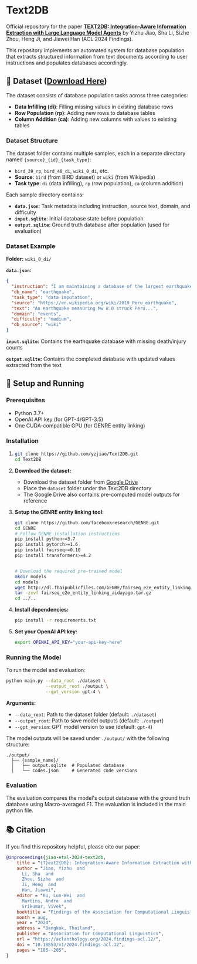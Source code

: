 # Text2DB

Official repository for the paper [**TEXT2DB: Integration-Aware Information Extraction with Large Language Model Agents**](https://aclanthology.org/2024.findings-acl.12.pdf) by Yizhu Jiao, Sha Li, Sizhe Zhou, Heng Ji, and Jiawei Han (ACL 2024 Findings).

This repository implements an automated system for database population that extracts structured information from text documents according to user instructions and populates databases accordingly.

## 🌟 Dataset ([Download Here](https://drive.google.com/drive/folders/13f3dkqTffrYI_ro4DpgE6Jk0-QYqjGMP?usp=sharing))

The dataset consists of database population tasks across three categories:
- **Data Infilling (di)**: Filling missing values in existing database rows
- **Row Population (rp)**: Adding new rows to database tables
- **Column Addition (ca)**: Adding new columns with values to existing tables

### Dataset Structure

The dataset folder contains multiple samples, each in a separate directory named `{source}_{id}_{task_type}`:
- `bird_39_rp`, `bird_40_di`, `wiki_0_di`, etc.
- **Source**: `bird` (from BIRD dataset) or `wiki` (from Wikipedia)
- **Task type**: `di` (data infilling), `rp` (row population), `ca` (column addition)

Each sample directory contains:
- **`data.json`**: Task metadata including instruction, source text, domain, and difficulty
- **`input.sqlite`**: Initial database state before population
- **`output.sqlite`**: Ground truth database after population (used for evaluation)

### Dataset Example

**Folder:** `wiki_0_di/`

**`data.json`:**
```json
{
  "instruction": "I am maintaining a database of the largest earthquakes by year. Given the latest document of the peru earthquake, please update the numbers of deaths and injuries in this disaster.",
  "db_name": "earthquake",
  "task_type": "data imputation",
  "source": "https://en.wikipedia.org/wiki/2019_Peru_earthquake",
  "text": "An earthquake measuring Mw 8.0 struck Peru...",
  "domain": "events",
  "difficulty": "medium",
  "db_source": "wiki"
}
```

**`input.sqlite`:** Contains the earthquake database with missing death/injury counts

**`output.sqlite`:** Contains the completed database with updated values extracted from the text


## 🚀 Setup and Running

### Prerequisites
- Python 3.7+
- OpenAI API key (for GPT-4/GPT-3.5)
- One CUDA-compatible GPU (for GENRE entity linking)

### Installation
1. 
   ```bash
   git clone https://github.com/yzjiao/Text2DB.git
   cd Text2DB
   ```

2. **Download the dataset:**
   - Download the dataset folder from [Google Drive](https://drive.google.com/drive/folders/13f3dkqTffrYI_ro4DpgE6Jk0-QYqjGMP?usp=sharing)
   - Place the `dataset` folder under the Text2DB directory
   - The Google Drive also contains pre-computed model outputs for reference

3. **Setup the GENRE entity linking tool:**
   ```bash
   git clone https://github.com/facebookresearch/GENRE.git
   cd GENRE
   # Follow GENRE installation instructions
   pip install python>=3.7
   pip install pytorch>=1.6
   pip install fairseq>=0.10
   pip install transformers>=4.2 

   
   # Download the required pre-trained model
   mkdir models
   cd models
   wget http://dl.fbaipublicfiles.com/GENRE/fairseq_e2e_entity_linking_aidayago.tar.gz
   tar -zxvf fairseq_e2e_entity_linking_aidayago.tar.gz
   cd ../..
   ```

4. **Install dependencies:**
   ```bash
   pip install -r requirements.txt
   ```

5. **Set your OpenAI API key:**
   ```bash
   export OPENAI_API_KEY="your-api-key-here"
   ```

### Running the Model

To run the model and evaluation:

```bash
python main.py --data_root ./dataset \
               --output_root ./output \
               --gpt_version gpt-4 \
```

**Arguments:**
- `--data_root`: Path to the dataset folder (default: `./dataset`)
- `--output_root`: Path to save model outputs (default: `./output`)
- `--gpt_version`: GPT model version to use (default: `gpt-4`)

The model outputs will be saved under `./output/` with the following structure:
```
./output/
  ├── {sample_name}/
  │   ├── output.sqlite  # Populated database
  │   └── codes.json     # Generated code versions
```


### Evaluation

The evaluation compares the model's output database with the ground truth database using Macro-averaged F1. The evaluation is included in the main python file.



## 📚 Citation

If you find this repository helpful, please cite our paper:

```bibtex
@inproceedings{jiao-etal-2024-text2db,
    title = "{T}ext2{DB}: Integration-Aware Information Extraction with Large Language Model Agents",
    author = "Jiao, Yizhu  and
      Li, Sha  and
      Zhou, Sizhe  and
      Ji, Heng  and
      Han, Jiawei",
    editor = "Ku, Lun-Wei  and
      Martins, Andre  and
      Srikumar, Vivek",
    booktitle = "Findings of the Association for Computational Linguistics: ACL 2024",
    month = aug,
    year = "2024",
    address = "Bangkok, Thailand",
    publisher = "Association for Computational Linguistics",
    url = "https://aclanthology.org/2024.findings-acl.12/",
    doi = "10.18653/v1/2024.findings-acl.12",
    pages = "185--205",
}
```

